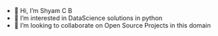 - 👋 Hi, I’m Shyam C B
- 👀 I’m interested in DataScience solutions in python
- 💞️ I’m looking to collaborate on Open Source Projects in this domain

<!---
ShyamCB/ShyamCB is a ✨ special ✨ repository because its `README.md` (this file) appears on your GitHub profile.
You can click the Preview link to take a look at your changes.
--->
